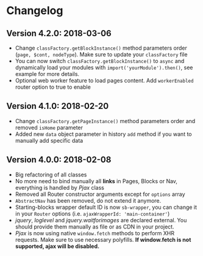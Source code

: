 # Changelog

## Version 4.2.0: 2018-03-06

- Change `classFactory.getBlockInstance()` method parameters order (`page, $cont, nodeType`). Make sure to update your `classFactory` file
- You can now switch `classFactory.getBlockInstance()` to `async` and dynamically load your modules with `import('yourModule').then()`, see example for more details.
- Optional web worker feature to load pages content. Add `workerEnabled` router option to true to enable

## Version 4.1.0: 2018-02-20

- Change `classFactory.getPageInstance()` method parameters order and removed `isHome` parameter
- Added new `data` object parameter in history `add` method if you want to manually add specific data

## Version 4.0.0: 2018-02-08

- Big refactoring of all classes
- No more need to bind manually all **links** in Pages, Blocks or Nav, everything is handled by *Pjax* class
- Removed all Router constructor arguments except for `options` array
- `AbstractNav` has been removed, do not extend it anymore.
- Starting-blocks wrapper default ID is now `sb-wrapper`, you can change it in your `Router` options (i.e. `ajaxWrapperId: 'main-container'`)
- *jquery*, *loglevel* and *jquery.waitforimages* are declared external. You should provide them manually as file or as CDN in your project.
- *Pjax* is now using native `window.fetch` methods to perform XHR requests. Make sure to use necessary polyfills. **If window.fetch is not supported, ajax will be disabled.**
